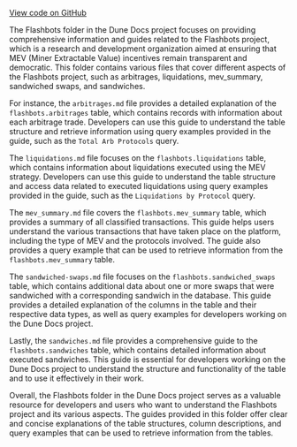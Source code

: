 [View code on GitHub](https://dune.com/docs/data-tables/community/flashbots)

The Flashbots folder in the Dune Docs project focuses on providing comprehensive information and guides related to the Flashbots project, which is a research and development organization aimed at ensuring that MEV (Miner Extractable Value) incentives remain transparent and democratic. This folder contains various files that cover different aspects of the Flashbots project, such as arbitrages, liquidations, mev_summary, sandwiched swaps, and sandwiches.

For instance, the `arbitrages.md` file provides a detailed explanation of the `flashbots.arbitrages` table, which contains records with information about each arbitrage trade. Developers can use this guide to understand the table structure and retrieve information using query examples provided in the guide, such as the `Total Arb Protocols` query.

The `liquidations.md` file focuses on the `flashbots.liquidations` table, which contains information about liquidations executed using the MEV strategy. Developers can use this guide to understand the table structure and access data related to executed liquidations using query examples provided in the guide, such as the `Liquidations by Protocol` query.

The `mev_summary.md` file covers the `flashbots.mev_summary` table, which provides a summary of all classified transactions. This guide helps users understand the various transactions that have taken place on the platform, including the type of MEV and the protocols involved. The guide also provides a query example that can be used to retrieve information from the `flashbots.mev_summary` table.

The `sandwiched-swaps.md` file focuses on the `flashbots.sandwiched_swaps` table, which contains additional data about one or more swaps that were sandwiched with a corresponding sandwich in the database. This guide provides a detailed explanation of the columns in the table and their respective data types, as well as query examples for developers working on the Dune Docs project.

Lastly, the `sandwiches.md` file provides a comprehensive guide to the `flashbots.sandwiches` table, which contains detailed information about executed sandwiches. This guide is essential for developers working on the Dune Docs project to understand the structure and functionality of the table and to use it effectively in their work.

Overall, the Flashbots folder in the Dune Docs project serves as a valuable resource for developers and users who want to understand the Flashbots project and its various aspects. The guides provided in this folder offer clear and concise explanations of the table structures, column descriptions, and query examples that can be used to retrieve information from the tables.
